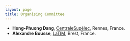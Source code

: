 ```yaml
---
layout: page
title: Organising Committee
---
```



- **Hong-Phuong Dang**, [CentraleSupélec](https://www.centralesupelec.fr/), Rennes, France.
- **Alexandre Bousse**, [LaTIM](https://latim.univ-brest.fr/), Brest, France.

